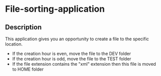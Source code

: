 # File-sorting-application

## Description
This application gives you an opportunity to create a file to the specific location.
* If the creation hour is even, move the file to the DEV folder
* If the creation hour is odd, move the file to the TEST folder
* If the file extension contains the "xml" extension then this file is moved to HOME folder
